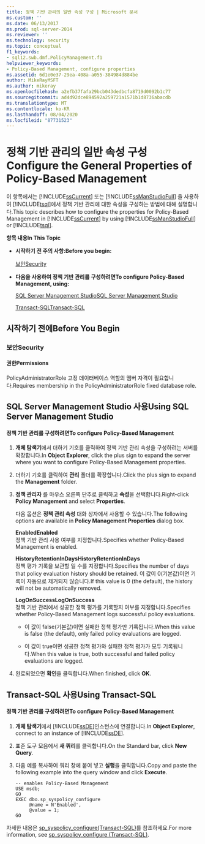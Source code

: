 ```yaml
---
title: 정책 기반 관리의 일반 속성 구성 | Microsoft 문서
ms.custom: ''
ms.date: 06/13/2017
ms.prod: sql-server-2014
ms.reviewer: ''
ms.technology: security
ms.topic: conceptual
f1_keywords:
- sql12.swb.dmf.PolicyManagement.f1
helpviewer_keywords:
- Policy-Based Management, configure properties
ms.assetid: 6d1e0e37-29ea-408a-a055-384984d884be
author: MikeRayMSFT
ms.author: mikeray
ms.openlocfilehash: a2efb37fafa29bcb043dedbcfa8719d0092b1c77
ms.sourcegitcommit: ad4d92dce894592a259721a1571b1d8736abacdb
ms.translationtype: MT
ms.contentlocale: ko-KR
ms.lasthandoff: 08/04/2020
ms.locfileid: "87731523"
---
```

# <a name="configure-the-general-properties-of-policy-based-management"></a><span data-ttu-id="72167-102">정책 기반 관리의 일반 속성 구성</span><span class="sxs-lookup"><span data-stu-id="72167-102">Configure the General Properties of Policy-Based Management</span></span>
  <span data-ttu-id="72167-103">이 항목에서는 [!INCLUDE[ssCurrent](../../includes/sscurrent-md.md)] 또는 [!INCLUDE[ssManStudioFull](../../includes/ssmanstudiofull-md.md)] 을 사용하여 [!INCLUDE[tsql](../../includes/tsql-md.md)]에서 정책 기반 관리에 대한 속성을 구성하는 방법에 대해 설명합니다.</span><span class="sxs-lookup"><span data-stu-id="72167-103">This topic describes how to configure the properties for Policy-Based Management in [!INCLUDE[ssCurrent](../../includes/sscurrent-md.md)] by using [!INCLUDE[ssManStudioFull](../../includes/ssmanstudiofull-md.md)] or [!INCLUDE[tsql](../../includes/tsql-md.md)].</span></span>  
  
 <span data-ttu-id="72167-104">**항목 내용**</span><span class="sxs-lookup"><span data-stu-id="72167-104">**In This Topic**</span></span>  
  
-   <span data-ttu-id="72167-105">**시작하기 전 주의 사항:**</span><span class="sxs-lookup"><span data-stu-id="72167-105">**Before you begin:**</span></span>  
  
     [<span data-ttu-id="72167-106">보안</span><span class="sxs-lookup"><span data-stu-id="72167-106">Security</span></span>](#Security)  
  
-   <span data-ttu-id="72167-107">**다음을 사용하여 정책 기반 관리를 구성하려면**</span><span class="sxs-lookup"><span data-stu-id="72167-107">**To configure Policy-Based Management, using:**</span></span>  
  
     [<span data-ttu-id="72167-108">SQL Server Management Studio</span><span class="sxs-lookup"><span data-stu-id="72167-108">SQL Server Management Studio</span></span>](#SSMSProcedure)  
  
     [<span data-ttu-id="72167-109">Transact-SQL</span><span class="sxs-lookup"><span data-stu-id="72167-109">Transact-SQL</span></span>](#TsqlProcedure)  
  
##  <a name="before-you-begin"></a><a name="BeforeYouBegin"></a> <span data-ttu-id="72167-110">시작하기 전에</span><span class="sxs-lookup"><span data-stu-id="72167-110">Before You Begin</span></span>  
  
###  <a name="security"></a><a name="Security"></a> <span data-ttu-id="72167-111">보안</span><span class="sxs-lookup"><span data-stu-id="72167-111">Security</span></span>  
  
####  <a name="permissions"></a><a name="Permissions"></a> <span data-ttu-id="72167-112">권한</span><span class="sxs-lookup"><span data-stu-id="72167-112">Permissions</span></span>  
 <span data-ttu-id="72167-113">PolicyAdministratorRole 고정 데이터베이스 역할의 멤버 자격이 필요합니다.</span><span class="sxs-lookup"><span data-stu-id="72167-113">Requires membership in the PolicyAdministratorRole fixed database role.</span></span>  
  
##  <a name="using-sql-server-management-studio"></a><a name="SSMSProcedure"></a> <span data-ttu-id="72167-114">SQL Server Management Studio 사용</span><span class="sxs-lookup"><span data-stu-id="72167-114">Using SQL Server Management Studio</span></span>  
  
#### <a name="to-configure-policy-based-management"></a><span data-ttu-id="72167-115">정책 기반 관리를 구성하려면</span><span class="sxs-lookup"><span data-stu-id="72167-115">To configure Policy-Based Management</span></span>  
  
1.  <span data-ttu-id="72167-116">**개체 탐색기**에서 더하기 기호를 클릭하여 정책 기반 관리 속성을 구성하려는 서버를 확장합니다.</span><span class="sxs-lookup"><span data-stu-id="72167-116">In **Object Explorer**, click the plus sign to expand the server where you want to configure Policy-Based Management properties.</span></span>  
  
2.  <span data-ttu-id="72167-117">더하기 기호를 클릭하여 **관리** 폴더를 확장합니다.</span><span class="sxs-lookup"><span data-stu-id="72167-117">Click the plus sign to expand the **Management** folder.</span></span>  
  
3.  <span data-ttu-id="72167-118">**정책 관리자** 를 마우스 오른쪽 단추로 클릭하고 **속성**을 선택합니다.</span><span class="sxs-lookup"><span data-stu-id="72167-118">Right-click **Policy Management** and select **Properties**.</span></span>  
  
     <span data-ttu-id="72167-119">다음 옵션은 **정책 관리 속성** 대화 상자에서 사용할 수 있습니다.</span><span class="sxs-lookup"><span data-stu-id="72167-119">The following options are available in **Policy Management Properties** dialog box.</span></span>  
  
     <span data-ttu-id="72167-120">**Enabled**</span><span class="sxs-lookup"><span data-stu-id="72167-120">**Enabled**</span></span>  
     <span data-ttu-id="72167-121">정책 기반 관리 사용 여부를 지정합니다.</span><span class="sxs-lookup"><span data-stu-id="72167-121">Specifies whether Policy-Based Management is enabled.</span></span>  
  
     <span data-ttu-id="72167-122">**HistoryRetentionInDays**</span><span class="sxs-lookup"><span data-stu-id="72167-122">**HistoryRetentionInDays**</span></span>  
     <span data-ttu-id="72167-123">정책 평가 기록을 보관할 일 수를 지정합니다.</span><span class="sxs-lookup"><span data-stu-id="72167-123">Specifies the number of days that policy evaluation history should be retained.</span></span> <span data-ttu-id="72167-124">이 값이 0(기본값)이면 기록이 자동으로 제거되지 않습니다.</span><span class="sxs-lookup"><span data-stu-id="72167-124">If this value is 0 (the default), the history will not be automatically removed.</span></span>  
  
     <span data-ttu-id="72167-125">**LogOnSuccess**</span><span class="sxs-lookup"><span data-stu-id="72167-125">**LogOnSuccess**</span></span>  
     <span data-ttu-id="72167-126">정책 기반 관리에서 성공한 정책 평가를 기록할지 여부를 지정합니다.</span><span class="sxs-lookup"><span data-stu-id="72167-126">Specifies whether Policy-Based Management logs successful policy evaluations.</span></span>  
  
    -   <span data-ttu-id="72167-127">이 값이 false(기본값)이면 실패한 정책 평가만 기록됩니다.</span><span class="sxs-lookup"><span data-stu-id="72167-127">When this value is false (the default), only failed policy evaluations are logged.</span></span>  
  
    -   <span data-ttu-id="72167-128">이 값이 true이면 성공한 정책 평가와 실패한 정책 평가가 모두 기록됩니다.</span><span class="sxs-lookup"><span data-stu-id="72167-128">When this value is true, both successful and failed policy evaluations are logged.</span></span>  
  
4.  <span data-ttu-id="72167-129">완료되었으면 **확인**을 클릭합니다.</span><span class="sxs-lookup"><span data-stu-id="72167-129">When finished, click **OK**.</span></span>  
  
##  <a name="using-transact-sql"></a><a name="TsqlProcedure"></a> <span data-ttu-id="72167-130">Transact-SQL 사용</span><span class="sxs-lookup"><span data-stu-id="72167-130">Using Transact-SQL</span></span>  
  
#### <a name="to-configure-policy-based-management"></a><span data-ttu-id="72167-131">정책 기반 관리를 구성하려면</span><span class="sxs-lookup"><span data-stu-id="72167-131">To configure Policy-Based Management</span></span>  
  
1.  <span data-ttu-id="72167-132">**개체 탐색기**에서 [!INCLUDE[ssDE](../../includes/ssde-md.md)]인스턴스에 연결합니다.</span><span class="sxs-lookup"><span data-stu-id="72167-132">In **Object Explorer**, connect to an instance of [!INCLUDE[ssDE](../../includes/ssde-md.md)].</span></span>  
  
2.  <span data-ttu-id="72167-133">표준 도구 모음에서 **새 쿼리**를 클릭합니다.</span><span class="sxs-lookup"><span data-stu-id="72167-133">On the Standard bar, click **New Query**.</span></span>  
  
3.  <span data-ttu-id="72167-134">다음 예를 복사하여 쿼리 창에 붙여 넣고 **실행**을 클릭합니다.</span><span class="sxs-lookup"><span data-stu-id="72167-134">Copy and paste the following example into the query window and click **Execute**.</span></span>  
  
    ```  
    -- enables Policy-Based Management   
    USE msdb;  
    GO  
    EXEC dbo.sp_syspolicy_configure   
         @name = N'Enabled',   
         @value = 1;  
    GO  
    ```  
  
 <span data-ttu-id="72167-135">자세한 내용은 [sp_syspolicy_configure&#40;Transact-SQL&#41;](/sql/relational-databases/system-stored-procedures/sp-syspolicy-configure-transact-sql)를 참조하세요.</span><span class="sxs-lookup"><span data-stu-id="72167-135">For more information, see [sp_syspolicy_configure &#40;Transact-SQL&#41;](/sql/relational-databases/system-stored-procedures/sp-syspolicy-configure-transact-sql).</span></span>  
  
  
